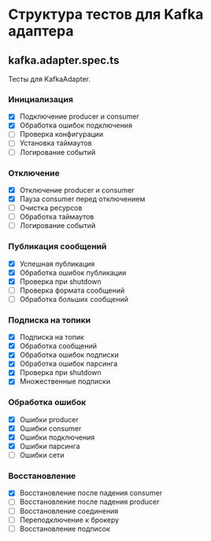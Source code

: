 # Структура тестов для Kafka адаптера

## kafka.adapter.spec.ts
Тесты для KafkaAdapter.

### Инициализация
- [x] Подключение producer и consumer
- [x] Обработка ошибок подключения
- [ ] Проверка конфигурации
- [ ] Установка таймаутов
- [ ] Логирование событий

### Отключение
- [x] Отключение producer и consumer
- [x] Пауза consumer перед отключением
- [ ] Очистка ресурсов
- [ ] Обработка таймаутов
- [ ] Логирование событий

### Публикация сообщений
- [x] Успешная публикация
- [x] Обработка ошибок публикации
- [x] Проверка при shutdown
- [ ] Проверка формата сообщений
- [ ] Обработка больших сообщений

### Подписка на топики
- [x] Подписка на топик
- [x] Обработка сообщений
- [x] Обработка ошибок подписки
- [x] Обработка ошибок парсинга
- [x] Проверка при shutdown
- [x] Множественные подписки

### Обработка ошибок
- [x] Ошибки producer
- [x] Ошибки consumer
- [x] Ошибки подключения
- [x] Ошибки парсинга
- [ ] Ошибки сети

### Восстановление
- [x] Восстановление после падения consumer
- [ ] Восстановление после падения producer
- [ ] Восстановление соединения
- [ ] Переподключение к брокеру
- [ ] Восстановление подписок

